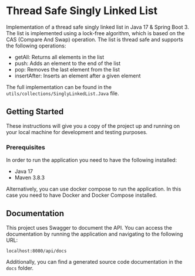 # Thread Safe Singly Linked List

Implementation of a thread safe singly linked list in Java 17 & Spring Boot 3.
The list is implemented using a lock-free algorithm, which is based on the
CAS (Compare And Swap) operation. The list is thread safe and supports
the following operations:

- getAll: Returns all elements in the list
- push: Adds an element to the end of the list
- pop: Removes the last element from the list
- insertAfter: Inserts an element after a given element

The full implementation can be found in the `utils/collections/SinglyLinkedList.Java` file.

## Getting Started

These instructions will give you a copy of the project up and running on
your local machine for development and testing purposes.

### Prerequisites

In order to run the application you need to have the following installed:

- Java 17
- Maven 3.8.3

Alternatively, you can use docker compose to run the application. In this case
you need to have Docker and Docker Compose installed.

## Documentation

This project uses Swagger to document the API. You can access the documentation
by running the application and navigating to the following URL:

```
localhost:8080/api/docs
```

Additionally, you can find a generated source code documentation in the `docs` folder.
